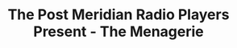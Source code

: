 ---
title: The Post Meridian Radio Players Present - The Menagerie
layout: program_layout
showKey: menagerie
theme: trek
imgSrc: https://pmrp.nyc3.cdn.digitaloceanspaces.com/guide/menageriebanner.jpg
imgAlt: "imgAlt: A blocky stylized drawing of a woman in a Starfleet command uniform with the words \"The Post Meridian Radio Players Present Gender Swapped Star Trek: The Menagerie\" with a banner reading \"One Night Only\""
dates:
  - "July 18, 2025 at 8:00 PM"
intro: On July 18th, for one night only the Post Meridian Radio Players will reprise our Arisia 2025 Gender Swapped Star Trek performance of, \"The Menagerie\". Admission is free, with donations gratefully accepted. While not required, we encourage you to reserve your seat(s) in advance.
programInfo1: Both alcoholic and non-alcoholic beverages will be available for purchase at the cash bar in the back of the performance space. Candy, snacks, and PMRP merchandise will also be on sale before the show.
programInfo2: The show runs for approximately 1 hour with no intermission. House doors open at 7:30 PM to give time to buy or pick up reserved tickets, purchase refreshments, and find your seat before the show starts at 8 PM.
shows:
  - name: The Menagerie
    description: "In \"The Menagerie,\" when Ms. Spock learns of a tragic accident involving her former captina, Christina Pike, she commandeers the Enterprise to return to the site of a past mission for mysterious reasons. What is there on Talos IV that is worth putting Spock's Starfleet career - and her very life - on the line?"
    foleyCredits:
      - name: Jaimie Carlson
    credits:
      - name: "Karen Sarao"
        roles:
          - "Captain Jane T. Kirk"
          - "Survivor"

      - name: "Tori Queeno"
        roles:
          - "Captain Christina Pike"

      - name: "Adria Kyne"
        roles:
          - "Ms. Spock"

      - name: "Benedict Dawn-Cross"
        roles:
          - "Vina"

      - name: "Caitlin Mason"
        roles:
          - "Ms. Tyler"
          - "Dispatch"
          - "Security Chief"

      - name: "Catherine Bromberg"
        roles:
          - "Doctor McCoy"
          - "Talosian Magistrate"
          - "Dr. Haskin"
---